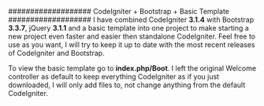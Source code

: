 ###################
CodeIgniter + Bootstrap + Basic Template
###################
I have combined CodeIgniter **3.1.4** with Bootstrap **3.3.7**, jQuery **3.1.1** and a basic template into one project to make starting a new project even faster and easier then standalone CodeIgniter. Feel free to use as you want, I will try to keep it up to date with the most recent releases of CodeIgniter and Bootstrap.

To view the basic template go to **index.php/Boot**. I left the original Welcome controller as default to keep everything CodeIgniter as if you just downloaded, I will only add files to, not change anything from the default CodeIgniter.
